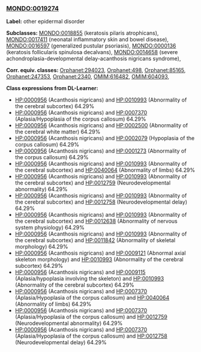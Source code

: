 
### [MONDO:0019274](http://purl.obolibrary.org/obo/MONDO_0019274)
**Label:** other epidermal disorder

**Subclasses:** [MONDO:0018855](http://purl.obolibrary.org/obo/MONDO_0018855) (keratosis pilaris atrophicans), [MONDO:0017411](http://purl.obolibrary.org/obo/MONDO_0017411) (neonatal inflammatory skin and bowel disease), [MONDO:0016597](http://purl.obolibrary.org/obo/MONDO_0016597) (generalized pustular psoriasis), [MONDO:0000136](http://purl.obolibrary.org/obo/MONDO_0000136) (keratosis follicularis spinulosa decalvans), [MONDO:0014658](http://purl.obolibrary.org/obo/MONDO_0014658) (severe achondroplasia-developmental delay-acanthosis nigricans syndrome), 

**Corr. equiv. classes:** [Orphanet:294023](http://www.orpha.net/ORDO/Orphanet_294023), [Orphanet:498](http://www.orpha.net/ORDO/Orphanet_498), [Orphanet:85165](http://www.orpha.net/ORDO/Orphanet_85165), [Orphanet:247353](http://www.orpha.net/ORDO/Orphanet_247353), [Orphanet:2340](http://www.orpha.net/ORDO/Orphanet_2340), [OMIM:616482](http://purl.obolibrary.org/obo/OMIM_616482), [OMIM:604093](http://purl.obolibrary.org/obo/OMIM_604093), 

**Class expressions from DL-Learner:**

- [HP:0000956](http://purl.obolibrary.org/obo/HP_0000956) (Acanthosis nigricans) and [HP:0010993](http://purl.obolibrary.org/obo/HP_0010993) (Abnormality of the cerebral subcortex) 64.29%
- [HP:0000956](http://purl.obolibrary.org/obo/HP_0000956) (Acanthosis nigricans) and [HP:0007370](http://purl.obolibrary.org/obo/HP_0007370) (Aplasia/Hypoplasia of the corpus callosum) 64.29%
- [HP:0000956](http://purl.obolibrary.org/obo/HP_0000956) (Acanthosis nigricans) and [HP:0002500](http://purl.obolibrary.org/obo/HP_0002500) (Abnormality of the cerebral white matter) 64.29%
- [HP:0000956](http://purl.obolibrary.org/obo/HP_0000956) (Acanthosis nigricans) and [HP:0002079](http://purl.obolibrary.org/obo/HP_0002079) (Hypoplasia of the corpus callosum) 64.29%
- [HP:0000956](http://purl.obolibrary.org/obo/HP_0000956) (Acanthosis nigricans) and [HP:0001273](http://purl.obolibrary.org/obo/HP_0001273) (Abnormality of the corpus callosum) 64.29%
- [HP:0000956](http://purl.obolibrary.org/obo/HP_0000956) (Acanthosis nigricans) and [HP:0010993](http://purl.obolibrary.org/obo/HP_0010993) (Abnormality of the cerebral subcortex) and [HP:0040064](http://purl.obolibrary.org/obo/HP_0040064) (Abnormality of limbs) 64.29%
- [HP:0000956](http://purl.obolibrary.org/obo/HP_0000956) (Acanthosis nigricans) and [HP:0010993](http://purl.obolibrary.org/obo/HP_0010993) (Abnormality of the cerebral subcortex) and [HP:0012759](http://purl.obolibrary.org/obo/HP_0012759) (Neurodevelopmental abnormality) 64.29%
- [HP:0000956](http://purl.obolibrary.org/obo/HP_0000956) (Acanthosis nigricans) and [HP:0010993](http://purl.obolibrary.org/obo/HP_0010993) (Abnormality of the cerebral subcortex) and [HP:0012758](http://purl.obolibrary.org/obo/HP_0012758) (Neurodevelopmental delay) 64.29%
- [HP:0000956](http://purl.obolibrary.org/obo/HP_0000956) (Acanthosis nigricans) and [HP:0010993](http://purl.obolibrary.org/obo/HP_0010993) (Abnormality of the cerebral subcortex) and [HP:0012638](http://purl.obolibrary.org/obo/HP_0012638) (Abnormality of nervous system physiology) 64.29%
- [HP:0000956](http://purl.obolibrary.org/obo/HP_0000956) (Acanthosis nigricans) and [HP:0010993](http://purl.obolibrary.org/obo/HP_0010993) (Abnormality of the cerebral subcortex) and [HP:0011842](http://purl.obolibrary.org/obo/HP_0011842) (Abnormality of skeletal morphology) 64.29%
- [HP:0000956](http://purl.obolibrary.org/obo/HP_0000956) (Acanthosis nigricans) and [HP:0009121](http://purl.obolibrary.org/obo/HP_0009121) (Abnormal axial skeleton morphology) and [HP:0010993](http://purl.obolibrary.org/obo/HP_0010993) (Abnormality of the cerebral subcortex) 64.29%
- [HP:0000956](http://purl.obolibrary.org/obo/HP_0000956) (Acanthosis nigricans) and [HP:0009115](http://purl.obolibrary.org/obo/HP_0009115) (Aplasia/hypoplasia involving the skeleton) and [HP:0010993](http://purl.obolibrary.org/obo/HP_0010993) (Abnormality of the cerebral subcortex) 64.29%
- [HP:0000956](http://purl.obolibrary.org/obo/HP_0000956) (Acanthosis nigricans) and [HP:0007370](http://purl.obolibrary.org/obo/HP_0007370) (Aplasia/Hypoplasia of the corpus callosum) and [HP:0040064](http://purl.obolibrary.org/obo/HP_0040064) (Abnormality of limbs) 64.29%
- [HP:0000956](http://purl.obolibrary.org/obo/HP_0000956) (Acanthosis nigricans) and [HP:0007370](http://purl.obolibrary.org/obo/HP_0007370) (Aplasia/Hypoplasia of the corpus callosum) and [HP:0012759](http://purl.obolibrary.org/obo/HP_0012759) (Neurodevelopmental abnormality) 64.29%
- [HP:0000956](http://purl.obolibrary.org/obo/HP_0000956) (Acanthosis nigricans) and [HP:0007370](http://purl.obolibrary.org/obo/HP_0007370) (Aplasia/Hypoplasia of the corpus callosum) and [HP:0012758](http://purl.obolibrary.org/obo/HP_0012758) (Neurodevelopmental delay) 64.29%


